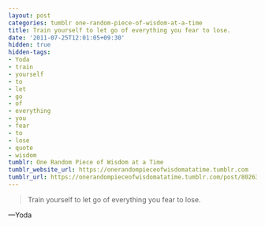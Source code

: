 ```yaml
---
layout: post
categories: tumblr one-random-piece-of-wisdom-at-a-time
title: Train yourself to let go of everything you fear to lose.
date: '2011-07-25T12:01:05+09:30'
hidden: true
hidden-tags:
- Yoda
- train
- yourself
- to
- let
- go
- of
- everything
- you
- fear
- to
- lose
- quote
- wisdom
tumblr: One Random Piece of Wisdom at a Time
tumblr_website_url: https://onerandompieceofwisdomatatime.tumblr.com
tumblr_url: https://onerandompieceofwisdomatatime.tumblr.com/post/8026345033/train-yourself-to-let-go-of-everything-you-fear-to
---
```

> Train yourself to let go of everything you fear to lose.

—Yoda
